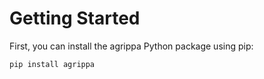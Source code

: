 # Getting Started

First, you can install the agrippa Python package using pip:

```
pip install agrippa
```